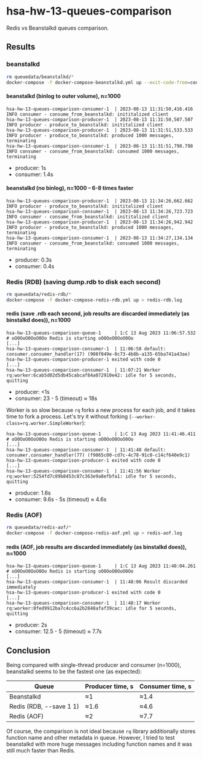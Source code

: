 # hsa-hw-13-queues-comparison

Redis vs Beanstalkd queues comparison.

## Results

### beanstalkd

```sh
rm queuedata/beanstalkd/*
docker-compose -f docker-compose-beanstalkd.yml up --exit-code-from=consumer
```

#### beanstalkd (binlog to outer volume), n=1000

```log
hsa-hw-13-queues-comparison-consumer-1  | 2023-08-13 11:31:50,416.416 INFO consumer - consume_from_beanstalkd: inititalized client
hsa-hw-13-queues-comparison-producer-1  | 2023-08-13 11:31:50,507.507 INFO producer - produce_to_beanstalkd: inititalized client
hsa-hw-13-queues-comparison-producer-1  | 2023-08-13 11:31:51,533.533 INFO producer - produce_to_beanstalkd: produced 1000 messages, terminating
hsa-hw-13-queues-comparison-consumer-1  | 2023-08-13 11:31:51,798.798 INFO consumer - consume_from_beanstalkd: consumed 1000 messages, terminating
```

- producer: 1s
- consumer: 1.4s

#### beanstalkd (no binlog), n=1000 – 6-8 times faster

```log
hsa-hw-13-queues-comparison-producer-1  | 2023-08-13 11:34:26,662.662 INFO producer - produce_to_beanstalkd: inititalized client
hsa-hw-13-queues-comparison-consumer-1  | 2023-08-13 11:34:26,723.723 INFO consumer - consume_from_beanstalkd: inititalized client
hsa-hw-13-queues-comparison-producer-1  | 2023-08-13 11:34:26,942.942 INFO producer - produce_to_beanstalkd: produced 1000 messages, terminating
hsa-hw-13-queues-comparison-consumer-1  | 2023-08-13 11:34:27,134.134 INFO consumer - consume_from_beanstalkd: consumed 1000 messages, terminating
```

- producer: 0.3s
- consumer: 0.4s

### Redis (RDB)  (saving dump.rdb to disk each second)

```sh
rm queuedata/redis-rdb/*
docker-compose -f docker-compose-redis-rdb.yml up > redis-rdb.log
```

#### redis (save .rdb each second, job results are discarded immediately (as binstalkd does)), n=1000

```log
hsa-hw-13-queues-comparison-queue-1     | 1:C 13 Aug 2023 11:06:57.532 # oO0OoO0OoO0Oo Redis is starting oO0OoO0OoO0Oo
[...]
hsa-hw-13-queues-comparison-consumer-1  | 11:06:58 default: consumer.consumer_handler(17) (908f849e-0c73-4b8b-a135-65ba741a43ae)
hsa-hw-13-queues-comparison-producer-1 exited with code 0
[...]
hsa-hw-13-queues-comparison-consumer-1  | 11:07:21 Worker rq:worker:6cab5d02d5db45cabcaf84a072910e42: idle for 5 seconds, quitting
```

- producer: <1s
- consumer: 23 - 5 (timeout) ≈ 18s

Worker is so slow because `rq` forks a new process for each job, and it takes time to fork a process.
Let's try it without forking (`--worker-class=rq.worker.SimpleWorker`):

```log
hsa-hw-13-queues-comparison-queue-1     | 1:C 13 Aug 2023 11:41:46.411 # oO0OoO0OoO0Oo Redis is starting oO0OoO0OoO0Oo
[...]
hsa-hw-13-queues-comparison-consumer-1  | 11:41:48 default: consumer.consumer_handler(77) (f9065c00-cd7c-4c78-91c0-c14cf640e9c1)
hsa-hw-13-queues-comparison-producer-1 exited with code 0
[...]
hsa-hw-13-queues-comparison-consumer-1  | 11:41:56 Worker rq:worker:5254fd7c89b8453c87c363e9a8efbfa1: idle for 5 seconds, quitting
```

- producer: 1.6s
- consumer: 9.6s - 5s (timeout) ≈ 4.6s

### Redis (AOF)

```sh
rm queuedata/redis-aof/*
docker-compose -f docker-compose-redis-aof.yml up > redis-aof.log
```

#### redis (AOF, job results are discarded immediately (as binstalkd does)), n=1000

```log
hsa-hw-13-queues-comparison-queue-1     | 1:C 13 Aug 2023 11:48:04.261 # oO0OoO0OoO0Oo Redis is starting oO0OoO0OoO0Oo
[...]
hsa-hw-13-queues-comparison-consumer-1  | 11:48:06 Result discarded immediately
hsa-hw-13-queues-comparison-producer-1 exited with code 0
[...]
hsa-hw-13-queues-comparison-consumer-1  | 11:48:17 Worker rq:worker:0fed9912ba7c4cc6a2b2848afaf39cac: idle for 5 seconds, quitting
```

- producer: 2s
- consumer: 12.5 - 5 (timeout) ≈ 7.7s

## Conclusion

Being compared with single-thread producer and consumer (n=1000), beanstalkd seems to be the fastest one (as expected):

| Queue                   | Producer time, s | Consumer time, s |
| ----------------------- | ---------------- | ---------------- |
| Beanstalkd              | ≈1               | ≈1.4             |
| Redis (RDB, --save 1 1) | ≈1.6             | ≈4.6             |
| Redis (AOF)             | ≈2               | ≈7.7             |

Of course, the comparison is not ideal because `rq` library additionally stores function name and other metadata in queue.
However, I tried to test beanstalkd with more huge messages including function names and it was still much faster than Redis.
